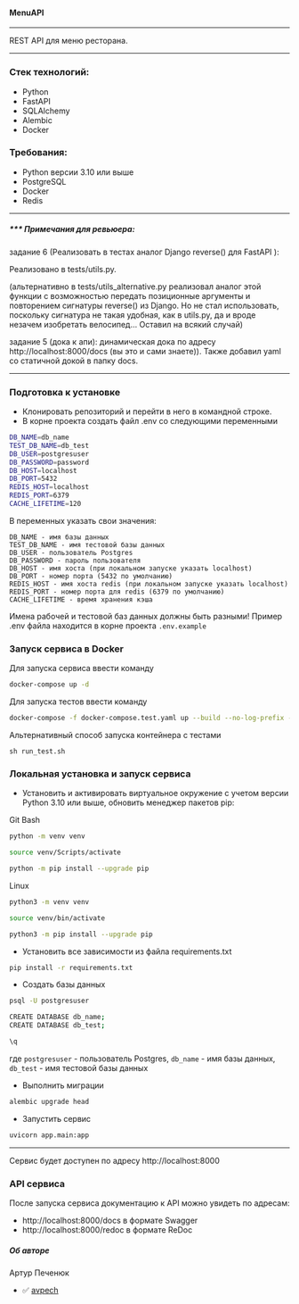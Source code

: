 ####  MenuAPI
---
REST API для меню ресторана.

---
### Стек технологий:
- Python
- FastAPI
- SQLAlchemy
- Alembic
- Docker

### Требования:
- Python версии 3.10 или выше
- PostgreSQL
- Docker
- Redis

---
##### *** ***Примечания для ревьюера***:
задание 6 (Реализовать в тестах аналог Django reverse() для FastAPI ):

Реализовано в tests/utils.py.

(альтернативно в tests/utils_alternative.py реализовал аналог этой функции с возможностью передать позиционные аргументы и повторением сигнатуры reverse() из Django. Но не стал использовать, поскольку сигнатура не такая удобная, как в utils.py, да и вроде незачем изобретать велосипед... Оставил на всякий случай)

задание 5 (дока к апи):
динамическая дока по адресу http://localhost:8000/docs (вы это и сами знаете)). Также добавил yaml со статичной докой в папку docs.

---
### Подготовка к установке

- Клонировать репозиторий и перейти в него в командной строке.
- В корне проекта создать файл .env со следующими переменными

```bash
DB_NAME=db_name
TEST_DB_NAME=db_test
DB_USER=postgresuser
DB_PASSWORD=password
DB_HOST=localhost
DB_PORT=5432
REDIS_HOST=localhost
REDIS_PORT=6379
CACHE_LIFETIME=120
```
В переменных указать свои значения:
```
DB_NAME - имя базы данных
TEST_DB_NAME - имя тестовой базы данных
DB_USER - пользователь Postgres
DB_PASSWORD - пароль пользователя
DB_HOST - имя хоста (при локальном запуске указать localhost)
DB_PORT - номер порта (5432 по умолчанию)
REDIS_HOST - имя хоста redis (при локальном запуске указать localhost)
REDIS_PORT - номер порта для redis (6379 по умолчанию)
CACHE_LIFETIME - время хранения кэша
```
Имена рабочей и тестовой баз данных должны быть разными!
Пример .env файла находится в корне проекта `.env.example`

### Запуск сервиса в Docker
Для запуска сервиса ввести команду
```bash
docker-compose up -d
```
Для запуска тестов ввести команду
```bash
docker-compose -f docker-compose.test.yaml up --build --no-log-prefix --abort-on-container-exit
```
Альтернативный способ запуска контейнера с тестами
```
sh run_test.sh
```

### Локальная установка и запуск сервиса
- Установить и активировать виртуальное окружение c учетом версии Python 3.10 или выше, обновить менеджер пакетов pip:

Git Bash
```bash
python -m venv venv
```
```bash
source venv/Scripts/activate
```
```bash
python -m pip install --upgrade pip
```
Linux
```bash
python3 -m venv venv
```
```bash
source venv/bin/activate
```
```bash
python3 -m pip install --upgrade pip
```

- Установить все зависимости из файла requirements.txt

```bash
pip install -r requirements.txt
```

- Создать базы данных
```bash
psql -U postgresuser
```
```bash
CREATE DATABASE db_name;
CREATE DATABASE db_test;
```
```bash
\q
```
где `postgresuser` - пользователь Postgres, `db_name` - имя базы данных, `db_test` - имя тестовой базы данных

- Выполнить миграции

```bash
alembic upgrade head
```

- Запустить сервис

```bash
uvicorn app.main:app
```

---
Сервис будет доступен по адресу http://localhost:8000
### API сервиса
После запуска сервиса документацию к API можно увидеть по адресам:
- http://localhost:8000/docs в формате Swagger
- http://localhost:8000/redoc в формате ReDoc


##### Об авторе
Артур Печенюк
- :white_check_mark: [avpech](https://github.com/avpech)
